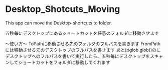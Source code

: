 # Desktop_Shotcuts_Moving
This app can move the Desktop-shortcuts to folder.

五秒毎にデスクトップにあるショートカットを任意のフォルダに移動させます

～使い方～
ToPathに移動させる先のフォルダのフルパスを書きます
FromPathには移動させる元のデスクトップのフルパスを書きます
あとはglob.glob()の<move from desktop>にデスクトップへのフルパスを書いて実行したら、五秒毎にデスクトップをスキャンしてショートカットをフォルダに移動してくれます
